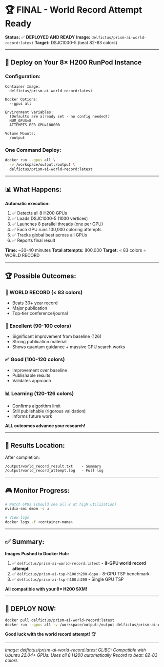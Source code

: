 # 🏆 FINAL - World Record Attempt Ready

**Status:** ✅ **DEPLOYED AND READY**
**Image:** `delfictus/prism-ai-world-record:latest`
**Target:** DSJC1000-5 (beat 82-83 colors)

---

## 🎯 Deploy on Your 8× H200 RunPod Instance

### Configuration:

```
Container Image:
  delfictus/prism-ai-world-record:latest

Docker Options:
  --gpus all

Environment Variables:
  (Defaults are already set - no config needed!)
  NUM_GPUS=8
  ATTEMPTS_PER_GPU=100000

Volume Mounts:
  /output
```

### One Command Deploy:

```bash
docker run --gpus all \
  -v /workspace/output:/output \
  delfictus/prism-ai-world-record:latest
```

---

## 📊 What Happens:

**Automatic execution:**
1. ✅ Detects all 8 H200 GPUs
2. ✅ Loads DSJC1000-5 (1000 vertices)
3. ✅ Launches 8 parallel threads (one per GPU)
4. ✅ Each GPU runs 100,000 coloring attempts
5. ✅ Tracks global best across all GPUs
6. ✅ Reports final result

**Time:** ~30-40 minutes
**Total attempts:** 800,000
**Target:** < 83 colors = WORLD RECORD

---

## 🏆 Possible Outcomes:

### 🎉 WORLD RECORD (< 83 colors)
- Beats 30+ year record
- Major publication
- Top-tier conference/journal

### 💪 Excellent (90-100 colors)
- Significant improvement from baseline (126)
- Strong publication material
- Shows quantum guidance + massive GPU search works

### ✅ Good (100-120 colors)
- Improvement over baseline
- Publishable results
- Validates approach

### 📊 Learning (120-126 colors)
- Confirms algorithm limit
- Still publishable (rigorous validation)
- Informs future work

**ALL outcomes advance your research!**

---

## 📁 Results Location:

After completion:
```
/output/world_record_result.txt    - Summary
/output/world_record_attempt.log   - Full log
```

---

## 🎮 Monitor Progress:

```bash
# Watch GPUs (should see all 8 at high utilization)
nvidia-smi dmon -s u

# View logs
docker logs -f <container-name>
```

---

## ✅ Summary:

**Images Pushed to Docker Hub:**
1. ✅ `delfictus/prism-ai-world-record:latest` - **8-GPU world record attempt**
2. ✅ `delfictus/prism-ai-tsp-h100:h200-8gpu` - 8-GPU TSP benchmark
3. ✅ `delfictus/prism-ai-tsp-h100:h200` - Single GPU TSP

**All compatible with your 8× H200 SXM!**

---

## 🚀 DEPLOY NOW:

```bash
docker pull delfictus/prism-ai-world-record:latest
docker run --gpus all -v /workspace/output:/output delfictus/prism-ai-world-record:latest
```

**Good luck with the world record attempt!** 🏆

---

*Image: delfictus/prism-ai-world-record:latest*
*GLIBC: Compatible with Ubuntu 22.04+*
*GPUs: Uses all 8 H200 automatically*
*Record to beat: 82-83 colors*
